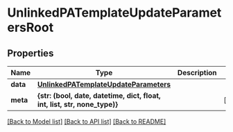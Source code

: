 # UnlinkedPATemplateUpdateParametersRoot


## Properties
Name | Type | Description | Notes
------------ | ------------- | ------------- | -------------
**data** | [**UnlinkedPATemplateUpdateParameters**](UnlinkedPATemplateUpdateParameters.md) |  | 
**meta** | **{str: (bool, date, datetime, dict, float, int, list, str, none_type)}** |  | [optional] 

[[Back to Model list]](../README.md#documentation-for-models) [[Back to API list]](../README.md#documentation-for-api-endpoints) [[Back to README]](../README.md)


